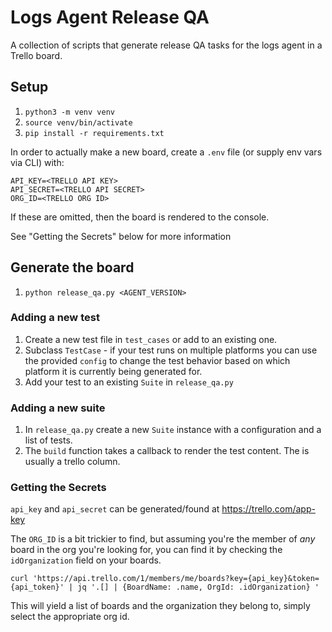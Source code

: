 # Logs Agent Release QA

A collection of scripts that generate release QA tasks for the logs agent in a Trello board.

## Setup

1. `python3 -m venv venv`
2. `source venv/bin/activate`
3. `pip install -r requirements.txt`

In order to actually make a new board, create a `.env` file (or supply env vars via CLI) with:

```
API_KEY=<TRELLO API KEY>
API_SECRET=<TRELLO API SECRET>
ORG_ID=<TRELLO ORG ID>
```

If these are omitted, then the board is rendered to the console.

See "Getting the Secrets" below for more information

## Generate the board

1. `python release_qa.py <AGENT_VERSION>`


### Adding a new test

1. Create a new test file in `test_cases` or add to an existing one.
2. Subclass `TestCase` - if your test runs on multiple platforms you can use the provided `config` to change the test behavior based on which platform it is currently being generated for.
3. Add your test to an existing `Suite` in `release_qa.py`

### Adding a new suite

1. In `release_qa.py` create a new `Suite` instance with a configuration and a list of tests.
2. The `build` function takes a callback to render the test content. The is usually a trello column.

### Getting the Secrets
`api_key` and `api_secret` can be generated/found at https://trello.com/app-key

The `ORG_ID` is a bit trickier to find, but assuming you're the member of _any_
board in the org you're looking for, you can find it by checking the
`idOrganization` field on your boards.

```
curl 'https://api.trello.com/1/members/me/boards?key={api_key}&token={api_token}' | jq '.[] | {BoardName: .name, OrgId: .idOrganization} '
```

This will yield a list of boards and the organization they belong to, simply
select the appropriate org id.
